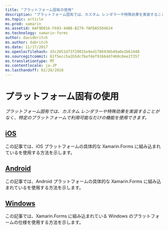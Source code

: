 ```yaml
---
title: "プラットフォーム固有の使用"
description: "プラットフォーム固有では、カスタム レンダラーや特殊効果を実装することがなく、特定のプラットフォームで利用可能なだけの機能を使用できます。"
ms.topic: article
ms.prod: xamarin
ms.assetid: 6AF9D016-F693-44B8-B279-7AFDA5504634
ms.technology: xamarin-forms
author: davidbritch
ms.author: dabritch
ms.date: 11/17/2017
ms.openlocfilehash: d3c2051d73f29015e9ed1786936bd9a0e1b61948
ms.sourcegitcommit: 61f5ecc5a2b5dcfbefdef91664d7460c0ee2f357
ms.translationtype: MT
ms.contentlocale: ja-JP
ms.lasthandoff: 02/28/2018
---
```

# <a name="consuming-platform-specifics"></a>プラットフォーム固有の使用

_プラットフォーム固有では、カスタム レンダラーや特殊効果を実装することがなく、特定のプラットフォームで利用可能なだけの機能を使用できます。_

## <a name="iosiosmd"></a>[iOS](ios.md)

この記事では、iOS プラットフォームの具体的な Xamarin.Forms に組み込まれているを使用する方法を示します。

## <a name="androidandroidmd"></a>[Android](android.md)

この記事では、Android プラットフォームの具体的な Xamarin.Forms に組み込まれているを使用する方法を示します。

## <a name="windowswindowsmd"></a>[Windows](windows.md)

この記事では、Xamarin.Forms に組み込まれている Windows のプラットフォームの仕様を使用する方法を示します。

